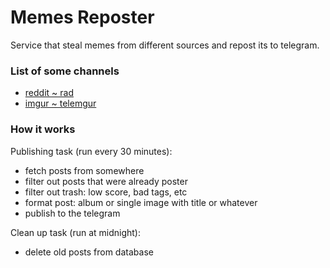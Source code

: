 # Memes Reposter

Service that steal memes from different sources and repost its to telegram.

### List of some channels

- [reddit ~ rad](https://t.me/pop_reddit)
- [imgur ~ telemgur](https://t.me/telemgur)


### How it works

Publishing task (run every 30 minutes):
- fetch posts from somewhere
- filter out posts that were already poster
- filter out trash: low score, bad tags, etc
- format post: album or single image with title or whatever
- publish to the telegram

Clean up task (run at midnight):
- delete old posts from database
